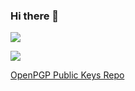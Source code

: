 ### Hi there 👋

![](https://github-readme-stats-nine-gilt-19.vercel.app/api?username=yijiechoo16163&show_icons=true&include_all_commits=true&rank_icon=github)



![](https://github-readme-stats-nine-gilt-19.vercel.app/api/top-langs/?username=yijiechoo16163)

[OpenPGP Public Keys Repo](https://github.com/yijiechoo16163/OpenPGP-public-keys)


<!--
**yijiechoo16163/yijiechoo16163** is a ✨ _special_ ✨ repository because its `README.md` (this file) appears on your GitHub profile.

Here are some ideas to get you started:

- 🔭 I’m currently working on ...
- 🌱 I’m currently learning ...
- 👯 I’m looking to collaborate on ...
- 🤔 I’m looking for help with ...
- 💬 Ask me about ...
- 📫 How to reach me: ...
- 😄 Pronouns: ...
- ⚡ Fun fact: ...
-->
